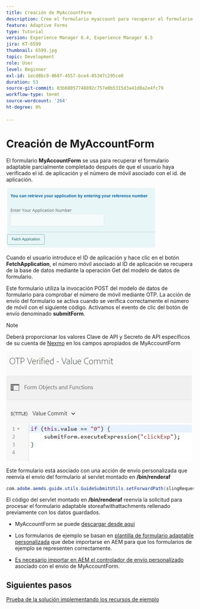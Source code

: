 ```yaml
---
title: Creación de MyAccountForm
description: Cree el formulario myaccount para recuperar el formulario parcialmente completado tras verificar correctamente el ID de aplicación y el número de teléfono.
feature: Adaptive Forms
type: Tutorial
version: Experience Manager 6.4, Experience Manager 6.5
jira: KT-6599
thumbnail: 6599.jpg
topic: Development
role: User
level: Beginner
exl-id: 1ecd8bc0-068f-4557-bce4-85347c295ce0
duration: 53
source-git-commit: 03b68057748892c757e0b5315d3a41d0a2e4fc79
workflow-type: tm+mt
source-wordcount: '264'
ht-degree: 0%

---
```


# Creación de MyAccountForm

El formulario **MyAccountForm** se usa para recuperar el formulario adaptable parcialmente completado después de que el usuario haya verificado el id. de aplicación y el número de móvil asociado con el id. de aplicación.

![formulario de mi cuenta](assets/6599.JPG)

Cuando el usuario introduce el ID de aplicación y hace clic en el botón **FetchApplication**, el número móvil asociado al ID de aplicación se recupera de la base de datos mediante la operación Get del modelo de datos de formulario.

Este formulario utiliza la invocación POST del modelo de datos de formulario para comprobar el número de móvil mediante OTP. La acción de envío del formulario se activa cuando se verifica correctamente el número de móvil con el siguiente código. Activamos el evento de clic del botón de envío denominado **submitForm**.

>[!NOTE]
> Deberá proporcionar los valores Clave de API y Secreto de API específicos de su cuenta de [Nexmo](https://dashboard.nexmo.com/) en los campos apropiados de MyAccountForm

![déclencheur-enviar](assets/trigger-submit.JPG)



Este formulario está asociado con una acción de envío personalizada que reenvía el envío del formulario al servlet montado en **/bin/renderaf**

```java
com.adobe.aemds.guide.utils.GuideSubmitUtils.setForwardPath(slingRequest,"/bin/renderaf",null,null);
```

El código del servlet montado en **/bin/renderaf** reenvía la solicitud para procesar el formulario adaptable storeafwithattachments rellenado previamente con los datos guardados.


* MyAccountForm se puede [descargar desde aquí](assets/my-account-form.zip)

* Los formularios de ejemplo se basan en [plantilla de formulario adaptable personalizada](assets/custom-template-with-page-component.zip) que debe importarse en AEM para que los formularios de ejemplo se representen correctamente.

* [Es necesario importar en AEM el controlador de envío personalizado](assets/custom-submit-my-account-form.zip) asociado con el envío de MyAccountForm.

## Siguientes pasos

[Prueba de la solución implementando los recursos de ejemplo](./deploy-this-sample.md)
